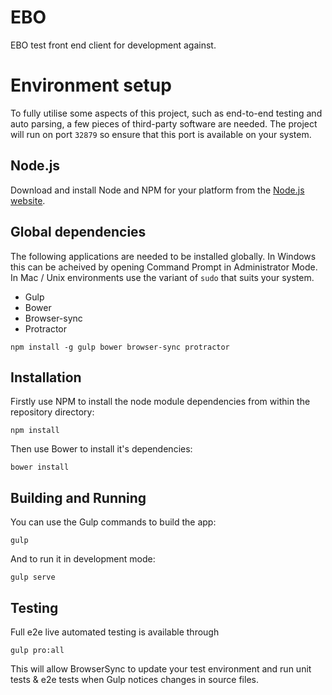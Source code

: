 EBO
===

EBO test front end client for development against. 

# Environment setup

To fully utilise some aspects of this project, such as end-to-end testing and auto parsing, a few pieces of third-party software are needed. The project will run on port `32879` so ensure that this port is available on your system.

## Node.js

Download and install Node and NPM for your platform from the [Node.js website](http://nodejs.org/).

## Global dependencies

The following applications are needed to be installed globally. In Windows this can be acheived by opening Command Prompt in Administrator Mode. In Mac / Unix environments use the variant of `sudo` that suits your system.

* Gulp
* Bower
* Browser-sync
* Protractor

```
npm install -g gulp bower browser-sync protractor
```

## Installation

Firstly use NPM to install the node module dependencies from within the repository directory:

```
npm install
```

Then use Bower to install it's dependencies:

```
bower install
```

## Building and Running

You can use the Gulp commands to build the app:

```
gulp
```

And to run it in development mode:

```
gulp serve
```

## Testing

Full e2e live automated testing is available through

```
gulp pro:all
```
This will allow BrowserSync to update your test environment and run unit tests & e2e tests when Gulp notices changes in source files.
